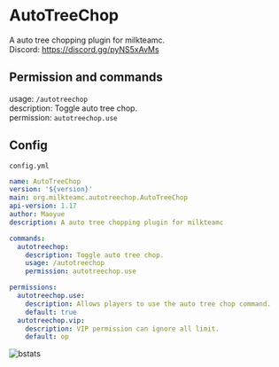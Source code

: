 # AutoTreeChop
A auto tree chopping plugin for milkteamc.  
Discord: https://discord.gg/pyNS5xAvMs   
## Permission and commands
usage: `/autotreechop`  
description: Toggle auto tree chop.  
permission: `autotreechop.use`  
## Config
`config.yml`
```yml
name: AutoTreeChop
version: '${version}'
main: org.milkteamc.autotreechop.AutoTreeChop
api-version: 1.17
author: Maoyue
description: A auto tree chopping plugin for milkteamc

commands:
  autotreechop:
    description: Toggle auto tree chop.
    usage: /autotreechop
    permission: autotreechop.use

permissions:
  autotreechop.use:
    description: Allows players to use the auto tree chop command.
    default: true
  autotreechop.vip:
    description: VIP permission can ignore all limit.
    default: op
```
![bstats](https://bstats.org/signatures/bukkit/AutoTreeChop.svg)